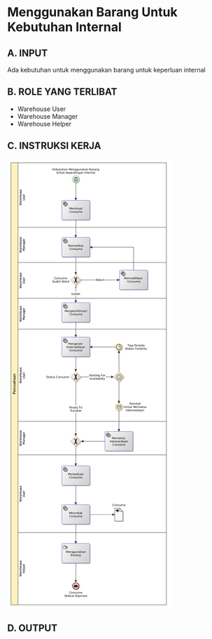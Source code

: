 # Menggunakan Barang Untuk Kebutuhan Internal

## <a name="input">A. INPUT</a>

Ada kebutuhan untuk menggunakan barang untuk keperluan internal

## <a name="role">B. ROLE YANG TERLIBAT</a>

* Warehouse User
* Warehouse Manager
* Warehouse Helper

## <a name="instruksi">C. INSTRUKSI KERJA</a>

![](../img/menggunakan-barang-konsumsi-internal.png)

## <a name="output">D. OUTPUT</output>
